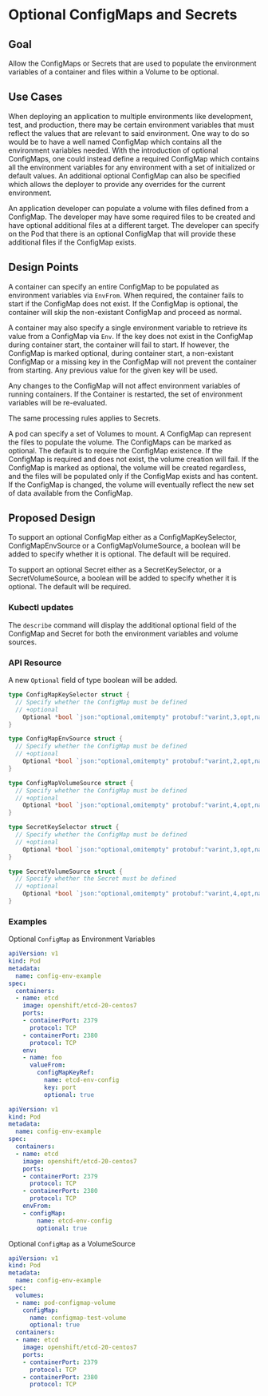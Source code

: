 # Optional ConfigMaps and Secrets

## Goal

Allow the ConfigMaps or Secrets that are used to populate the environment variables of a
container and files within a Volume to be optional.

## Use Cases

When deploying an application to multiple environments like development, test,
and production, there may be certain environment variables that must reflect
the values that are relevant to said environment. One way to do so would be to
have a well named ConfigMap which contains all the environment variables
needed. With the introduction of optional ConfigMaps, one could instead define a required
ConfigMap which contains all the environment variables for any environment
with a set of initialized or default values. An additional optional ConfigMap
can also be specified which allows the deployer to provide any overrides for
the current environment.

An application developer can populate a volume with files defined from a
ConfigMap. The developer may have some required files to be created and have
optional additional files at a different target. The developer can specify on
the Pod that there is an optional ConfigMap that will provide these additional
files if the ConfigMap exists.

## Design Points

A container can specify an entire ConfigMap to be populated as environment
variables via `EnvFrom`. When required, the container fails to start if the
ConfigMap does not exist. If the ConfigMap is optional, the container will
skip the non-existant ConfigMap and proceed as normal.

A container may also specify a single environment variable to retrieve its
value from a ConfigMap via `Env`. If the key does not exist in the ConfigMap
during container start, the container will fail to start. If however, the
ConfigMap is marked optional, during container start, a non-existant ConfigMap
or a missing key in the ConfigMap will not prevent the container from
starting. Any previous value for the given key will be used.

Any changes to the ConfigMap will not affect environment variables of running
containers. If the Container is restarted, the set of environment variables
will be re-evaluated.

The same processing rules applies to Secrets.

A pod can specify a set of Volumes to mount. A ConfigMap can represent the
files to populate the volume. The ConfigMaps can be marked as optional.  The
default is to require the ConfigMap existence. If the ConfigMap is required
and does not exist, the volume creation will fail.  If the ConfigMap is marked
as optional, the volume will be created regardless, and the files will be
populated only if the ConfigMap exists and has content.  If the ConfigMap is
changed, the volume will eventually reflect the new set of data available from
the ConfigMap.

## Proposed Design

To support an optional ConfigMap either as a ConfigMapKeySelector, ConfigMapEnvSource or a
ConfigMapVolumeSource, a boolean will be added to specify whether it is
optional. The default will be required.

To support an optional Secret either as a SecretKeySelector, or a
SecretVolumeSource, a boolean will be added to specify whether it is optional.
The default will be required.

### Kubectl updates

The `describe` command will display the additional optional field of the
ConfigMap and Secret for both the environment variables and volume sources.

### API Resource

A new `Optional` field of type boolean will be added.

```go
type ConfigMapKeySelector struct {
  // Specify whether the ConfigMap must be defined
  // +optional
	Optional *bool `json:"optional,omitempty" protobuf:"varint,3,opt,name=optional"`
}

type ConfigMapEnvSource struct {
  // Specify whether the ConfigMap must be defined
  // +optional
	Optional *bool `json:"optional,omitempty" protobuf:"varint,2,opt,name=optional"`
}

type ConfigMapVolumeSource struct {
  // Specify whether the ConfigMap must be defined
  // +optional
	Optional *bool `json:"optional,omitempty" protobuf:"varint,4,opt,name=optional"`
}

type SecretKeySelector struct {
  // Specify whether the ConfigMap must be defined
  // +optional
	Optional *bool `json:"optional,omitempty" protobuf:"varint,3,opt,name=optional"`
}

type SecretVolumeSource struct {
  // Specify whether the Secret must be defined
  // +optional
	Optional *bool `json:"optional,omitempty" protobuf:"varint,4,opt,name=optional"`
}
```

### Examples

Optional `ConfigMap` as Environment Variables

```yaml
apiVersion: v1
kind: Pod
metadata:
  name: config-env-example
spec:
  containers:
  - name: etcd
    image: openshift/etcd-20-centos7
    ports:
    - containerPort: 2379
      protocol: TCP
    - containerPort: 2380
      protocol: TCP
    env:
    - name: foo
      valueFrom:
        configMapKeyRef:
          name: etcd-env-config
          key: port
          optional: true
```

```yaml
apiVersion: v1
kind: Pod
metadata:
  name: config-env-example
spec:
  containers:
  - name: etcd
    image: openshift/etcd-20-centos7
    ports:
    - containerPort: 2379
      protocol: TCP
    - containerPort: 2380
      protocol: TCP
    envFrom:
    - configMap:
        name: etcd-env-config
        optional: true
```

Optional `ConfigMap` as a VolumeSource

```yaml
apiVersion: v1
kind: Pod
metadata:
  name: config-env-example
spec:
  volumes:
  - name: pod-configmap-volume
    configMap:
      name: configmap-test-volume
      optional: true
  containers:
  - name: etcd
    image: openshift/etcd-20-centos7
    ports:
    - containerPort: 2379
      protocol: TCP
    - containerPort: 2380
      protocol: TCP
```
